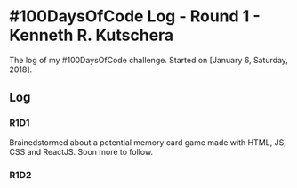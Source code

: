 # #100DaysOfCode Log - Round 1 - Kenneth R. Kutschera	

The log of my #100DaysOfCode challenge. Started on [January 6, Saturday, 2018].

## Log

### R1D1 
Brainedstormed about a potential memory card game made with HTML, JS, CSS and ReactJS. Soon more to follow.

### R1D2

